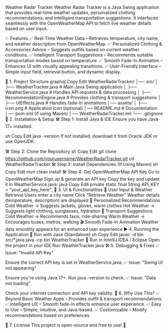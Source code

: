 Weather Radar Tracker
Weather Radar Tracker is a Java Swing application that provides real-time weather updates, personalized clothing recommendations, and intelligent transportation suggestions. It interfaces seamlessly with the OpenWeatherMap API to fetch live weather details based on user input.

✨ Features
✅ Real-Time Weather Data – Retrieves temperature, city name, and weather description from OpenWeatherMap.
✅ Personalized Clothing & Accessories Advice – Suggests outfits based on current weather conditions.
✅ Intelligent Transport Suggestions – Recommends suitable transportation modes based on temperature.
✅ Smooth Fade-In Animation – Enhances UI with visually appealing transitions.
✅ User-Friendly Interface – Simple input field, retrieval button, and dynamic display.

📂 1. Project Structure
graphql
Copy
Edit
WeatherRadarTracker/
│── src/
│   ├── WeatherTracker.java   # Main Java Swing application
│   ├── WeatherService.java   # Handles API requests & data processing
│   ├── RecommendationEngine.java   # Provides clothing & transport suggestions
│   ├── UIEffects.java   # Handles fade-in animations
│── assets/
│   ├── icon.png   # Application icon (optional)
│── README.md   # Documentation
│── pom.xml (if using Maven)
│── WeatherRadarTracker.iml
└── .gitignore
🚀 2. Installation & Setup
🛠 Step 1: Install Java & IDE
Ensure you have Java 17+ installed:

sh
Copy
Edit
java -version
If not installed, download it from Oracle JDK or use OpenJDK.

🛠 Step 2: Clone the Repository
sh
Copy
Edit
git clone https://github.com/yourusername/WeatherRadarTracker.git
cd WeatherRadarTracker
🛠 Step 3: Install Dependencies (If Using Maven)
sh
Copy
Edit
mvn clean install
🛠 Step 4: Get OpenWeatherMap API Key
Go to OpenWeatherMap
Sign up & generate an API key
Copy the key and update it in WeatherService.java:
java
Copy
Edit
private static final String API_KEY = "your_api_key_here";
🎨 3. UI & Functionalities
📍 User Input & Weather Retrieval
Users enter a city name
Click "Retrieve Weather"
Weather details (temperature, description) are displayed
👕 Personalized Recommendations
Cold Weather → Suggests jackets, gloves, warm clothes
Hot Weather → Suggests light clothing, sunglasses, hydration
🚕 Transport Suggestions
Cold Weather → Recommends taxis, ride-sharing
Warm Weather → Encourages buses, metros, walking
🎬 Smooth Fade-In Animation
Weather data smoothly appears for an enhanced user experience
▶️ 4. Running the Application
🏃 Run with Java (Standalone)
sh
Copy
Edit
javac -d bin src/*.java
java -cp bin WeatherTracker
🏃 Run in IntelliJ IDEA / Eclipse
Open the project in your IDE
Run WeatherTracker.java
🛠 5. Debugging & Fixes
✅ Issue: "Invalid API Key"

Ensure the correct API key is set in WeatherService.java.
✅ Issue: "Swing UI not appearing"

Ensure you're using Java 17+. Run java -version to check.
✅ Issue: "Data not loading"

Check your internet connection and API key validity.
🎯 6. Why Use This?
✅ Beyond Basic Weather Apps – Provides outfit & transport recommendations.
✅ Intelligent UX – Smooth fade-in effects enhance user experience.
✅ Easy to Use – Simple, intuitive, and Java-based.
✅ Customizable – Modify recommendations based on preferences.

📜 7. License
This project is open-source and free to use! 🚀
